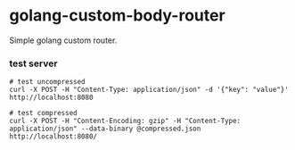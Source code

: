# golang-custom-body-router
Simple golang custom router.

### test server

```
# test uncompressed
curl -X POST -H "Content-Type: application/json" -d '{"key": "value"}' http://localhost:8080

# test compressed
curl -X POST -H "Content-Encoding: gzip" -H "Content-Type: application/json" --data-binary @compressed.json http://localhost:8080/
```